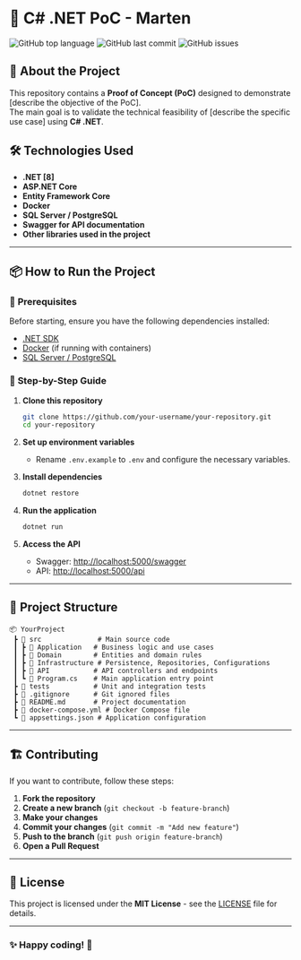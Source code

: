 # 🚀 C# .NET PoC - Marten  

![GitHub top language](https://img.shields.io/github/languages/top/vitosandrin/PoC-marten)
![GitHub last commit](https://img.shields.io/github/last-commit/vitosandrin/PoC-marten)
![GitHub issues](https://img.shields.io/github/issues/vitosandrin/PoC-marten)

## 📖 About the Project  

This repository contains a **Proof of Concept (PoC)** designed to demonstrate [describe the objective of the PoC].  
The main goal is to validate the technical feasibility of [describe the specific use case] using **C# .NET**.  

## 🛠️ Technologies Used  

- **.NET [8]**  
- **ASP.NET Core**  
- **Entity Framework Core**  
- **Docker**  
- **SQL Server / PostgreSQL**  
- **Swagger for API documentation**  
- **Other libraries used in the project**  

---

## 📦 How to Run the Project  

### 🔹 **Prerequisites**  

Before starting, ensure you have the following dependencies installed:  

- [.NET SDK](https://dotnet.microsoft.com/download)  
- [Docker](https://www.docker.com/get-started) (if running with containers)  
- [SQL Server / PostgreSQL](https://www.microsoft.com/sql-server/)  

### 🔹 **Step-by-Step Guide**  

1. **Clone this repository**  
   ```sh
   git clone https://github.com/your-username/your-repository.git
   cd your-repository
   ```

2. **Set up environment variables**  
   - Rename `.env.example` to `.env` and configure the necessary variables.  

3. **Install dependencies**  
   ```sh
   dotnet restore
   ```

4. **Run the application**  
   ```sh
   dotnet run
   ```

5. **Access the API**  
   - Swagger: [http://localhost:5000/swagger](http://localhost:5000/swagger)  
   - API: [http://localhost:5000/api](http://localhost:5000/api)  

---

## 🧩 Project Structure  

```
📦 YourProject
 ┣ 📂 src              # Main source code
 ┃ ┣ 📂 Application   # Business logic and use cases
 ┃ ┣ 📂 Domain        # Entities and domain rules
 ┃ ┣ 📂 Infrastructure # Persistence, Repositories, Configurations
 ┃ ┣ 📂 API           # API controllers and endpoints
 ┃ ┗ 📜 Program.cs    # Main application entry point
 ┣ 📂 tests           # Unit and integration tests
 ┣ 📜 .gitignore      # Git ignored files
 ┣ 📜 README.md       # Project documentation
 ┣ 📜 docker-compose.yml # Docker Compose file
 ┗ 📜 appsettings.json # Application configuration
```

---

## 🏗️ Contributing  

If you want to contribute, follow these steps:  

1. **Fork the repository**  
2. **Create a new branch** (`git checkout -b feature-branch`)  
3. **Make your changes**  
4. **Commit your changes** (`git commit -m "Add new feature"`)  
5. **Push to the branch** (`git push origin feature-branch`)  
6. **Open a Pull Request**  

---

## 📜 License  

This project is licensed under the **MIT License** - see the [LICENSE](LICENSE) file for details.  

---

### ✨ **Happy coding!** 🚀
